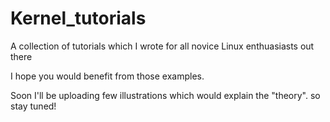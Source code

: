 Kernel_tutorials
================

A collection of tutorials which I wrote for all novice Linux enthuasiasts out there

I hope you would benefit from those examples.

Soon I'll be uploading few illustrations which would explain the "theory". so stay tuned!
